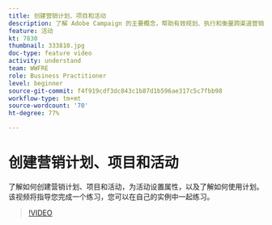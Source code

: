 ```yaml
---
title: 创建营销计划、项目和活动
description: 了解 Adobe Campaign 的主要概念，帮助有效规划、执行和衡量跨渠道营销活动。
feature: 活动
kt: 7830
thumbnail: 333810.jpg
doc-type: feature video
activity: understand
team: WWFRE
role: Business Practitioner
level: beginner
source-git-commit: f4f919cdf3dc843c1b87d1b596ae317c5c7fbb98
workflow-type: tm+mt
source-wordcount: '70'
ht-degree: 77%

---
```



# 创建营销计划、项目和活动

了解如何创建营销计划、项目和活动，为活动设置属性，以及了解如何使用计划。
该视频将指导您完成一个练习，您可以在自己的实例中一起练习。

>[!VIDEO](https://video.tv.adobe.com/v/333810?quality=12)
